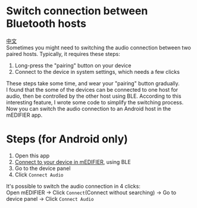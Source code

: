 # Switch connection between Bluetooth hosts

[中文](./switch_host_zh_CN.md)  
Sometimes you might need to switching the audio connection between two paired hosts. Typically, it requires these steps:  

1. Long-press the "pairing" button on your device  
2. Connect to the device in system settings, which needs a few clicks  

These steps take some time, and wear your "pairing" button gradually.  
I found that the some of the devices can be connected to one host for audio, then be controlled by the other host using BLE. According to this interesting feature, I wrote some code to simplify the switching process. Now you can switch the audio connection to an Android host in the mEDIFIER app.  

# Steps (for Android only)

1. Open this app  
2. [Connect to your device in mEDIFIER](./connect.md), using BLE  
3. Go to the device panel  
4. Click `Connect Audio`  

It's possible to switch the audio connection in 4 clicks:  
Open mEDIFIER -> Click `Connect`(Connect without searching) -> Go to device panel -> Click `Connect Audio`  
